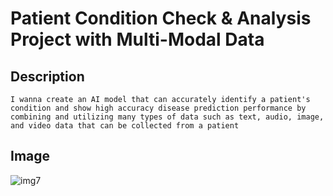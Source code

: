 # Patient Condition Check & Analysis Project with Multi-Modal Data
## Description
```I wanna create an AI model that can accurately identify a patient's condition and show high accuracy disease prediction performance by combining and utilizing many types of data such as text, audio, image, and video data that can be collected from a patient```
## Image
![img7](https://user-images.githubusercontent.com/53389919/193440324-ded42db5-5c04-48fc-af3c-852093702ee8.png)

